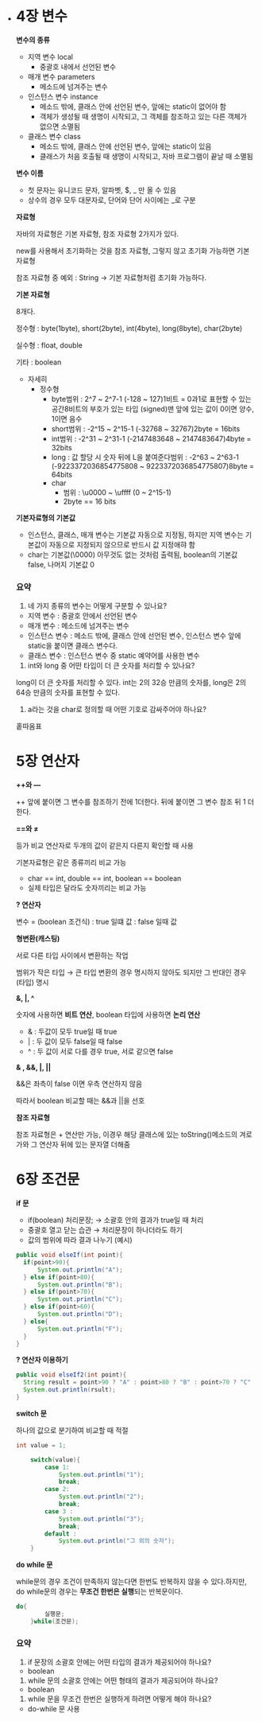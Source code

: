- # 4장 변수

  **변수의 종류**

  - 지역 변수 local
    - 중괄호 내에서 선언된 변수
  - 매개 변수 parameters
    - 메소드에 넘겨주는 변수
  - 인스턴스 변수 instance
    - 메소드 밖에, 클래스 안에 선언된 변수, 앞에는 static이 없어야 함
    - 객체가 생성될 때 생명이 시작되고, 그 객체를 참조하고 있는 다른 객체가 없으면 소멸됨
  - 클래스 변수 class
    - 메소드 밖에, 클래스 안에 선언된 변수, 앞에는 static이 있음
    - 클래스가 처음 호출될 때 생명이 시작되고, 자바 프로그램이 끝날 때 소멸됨

  **변수 이름**

  - 첫 문자는 유니코드 문자, 알파벳, $, _ 만 올 수 있음
  - 상수의 경우 모두 대문자로, 단어와 단어 사이에는 _로 구분

  **자료형**

  자바의 자료형은 기본 자료형, 참조 자료형 2가지가 있다.

  new를 사용해서 초기화하는 것을 참조 자료형,  그렇지 않고 초기화 가능하면 기본 자료형

  참조 자료형 중 예외 : String → 기본 자료형처럼 초기화 가능하다.

  **기본 자료형**

  8개다.

  정수형 : byte(1byte), short(2byte), int(4byte), long(8byte), char(2byte)

  실수형 : float, double

  기타 : boolean

  - 자세히
    - 정수형
      - byte범위 : 2^7 ~ 2^7-1 (-128 ~ 127)1비트 = 0과1로 표현할 수 있는 공간8비트의 부호가 있는 타입 (signed)맨 앞에 있는 값이 0이면 양수, 1이면 음수
      - short범위 : -2^15 ~ 2^15-1 (-32768 ~ 32767)2byte = 16bits
      - int범위 : -2^31 ~ 2^31-1 (-2147483648 ~ 2147483647)4byte = 32bits
      - long : 값 할당 시 숫자 뒤에 L을 붙여준다범위 : -2^63 ~ 2^63-1 (-9223372036854775808 ~ 9223372036854775807)8byte = 64bits
      - char
        - 범위 : \u0000 ~ \uffff (0 ~ 2^15-1)
        - 2byte == 16 bits

  **기본자료형의 기본값**

  - 인스턴스, 클래스, 매개 변수는 기본값 자동으로 지정됨, 하지만 지역 변수는 기본값이 자동으로 지정되지 않으므로 반드시 값 지정애햐 함
  - char는 기본값(\0000) 아무것도 없는 것처럼 출력됨, boolean의 기본값 false, 나머지 기본값 0

  ### 요약

  1. 네 가지 종류의 변수는 어떻게 구분할 수 있나요?

  - 지역 변수 : 중괄호 안에서 선언된 변수
  - 매개 변수 : 메소드에 넘겨주는 변수
  - 인스턴스 변수 : 메소드 밖에, 클래스 안에 선언된 변수,  인스턴스 변수 앞에 static을 붙이면 클래스 변수다.
  - 클래스 변수 : 인스턴스 변수 중 static 예약어를 사용한 변수

  1. int와 long 중 어떤 타입이 더 큰 숫자를 처리할 수 있나요?

  long이 더 큰 숫자를 처리할 수 있다. int는 2의 32승 만큼의 숫자를, long은 2의 64승 만큼의 숫자를 표현할 수 있다.

  1. a라는 것을 char로 정의할 때 어떤 기호로 감싸주어야 하나요?

  홑따옴표

  # 5장 연산자

  **++와 —**

  ++ 앞에 붙이면 그 변수를 참조하기 전에 1더한다. 뒤에 붙이면 그 변수 참조 뒤 1 더한다.

  **==와 ≠**

  등가 비교 연산자로 두개의 값이 같은지 다른지 확인할 때 사용

  기본자료형은 같은 종류끼리 비교 가능

  - char == int, double == int, boolean == boolean
  - 실제 타입은 달라도 숫자끼리는 비교 가능

  **? 연산자**

  변수 = (boolean 조건식) : true 일떄 값 : false 일때 값

  **형변환(캐스팅)**

  서로 다른 타입 사이에서 변환하는 작업

  범위가 작은 타입 → 큰 타입 변환의 경우 명시하지 않아도 되지만 그 반대인 경우 (타입) 명시

  **&, |, ^**

  숫자에 사용하면 **비트 연산**, boolean 타입에 사용하면 **논리 연산**

  - & : 두값이 모두 true일 때 true
  - | : 두 값이 모두 false일 때 false
  - ^ : 두 값이 서로 다를 경우 true, 서로 같으면 false

  **& , &&, |, ||**

  &&은 좌측이 false 이면 우측 연산하지 않음

  따라서 boolean 비교할 때는 &&과 ||을 선호

  **참조 자료형**

  참조 자료형은 + 연산만 가능, 이경우 해당 클래스에 있는 toString()메소드의 겨로가와 그 연산자 뒤에 있는 문자열 더해줌

  # 6장 조건문

  **if 문**

  - if(boolean) 처리문장;  → 소괄호 안의 결과가 true일 때 처리
  - 중괄호 열고 닫는 습관 → 처리문장이 하나더라도 하기
  - 값의 범위에 따라 결과 나누기 (예시)

  ```java
  public void elseIf(int point){
  	if(point>90){
  		System.out.println("A");
  	} else if(point>80){
  		System.out.println("B");
  	} else if(point>70){
  		System.out.println("C");
  	} else if(point>60){
  		System.out.println("D");
  	} else{
  		System.out.println("F");
  	}
  }
  ```

  **? 연산자 이용하기**

  ```java
  public void elseIf2(int point){
  	String result = point>90 ? "A" : point>80 ? "B" : point>70 ? "C" : point>60 ? "D" : "F";
  	System.out.println(rsult);
  }
  ```

  **switch 문**

  하나의 값으로 분기하여 비교할 때 적절

  ```java
  int value = 1;
  
      switch(value){
          case 1: 
              System.out.println("1");
              break;
          case 2:
              System.out.println("2");
              break;
          case 3 :
              System.out.println("3");
              break;
          default :
              System.out.println("그 외의 숫자");
      }
  ```

  **do while 문**

  while문의 경우 조건이 만족하지 않는다면 한번도 반복하지 않을 수 있다.하지만, do while문의 경우는 **무조건 한번은 실행**되는 반복문이다.

  ```java
  do{
          실행문;
      }while(조건문);
  ```

  ### 요약

  1. if 문장의 소괄호 안에는 어떤 타입의 결과가 제공되어야 하나요?

  - boolean

  1. while 문의 소괄호 안에는 어떤 형태의 결과가 제공되어야 하나요?

  - boolean

  1. while 문을 무조건 한번은 실행하게 하려면 어떻게 해야 하나요?

  - do-while 문 사용